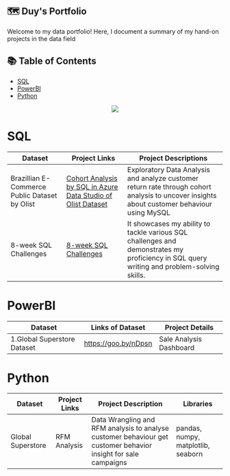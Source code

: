 ## 🗺 **Duy's Portfolio**
Welcome to my data portfolio! Here, I document a summary of my hand-on projects in the data field

## 📚 **Table of Contents**
- [SQL](#SQL)
- [PowerBI](#PowerBI)
- [Python](#Python)
<p align="center"> 
<img src="https://www.clicdata.com/wp-content/uploads/2021/06/transfrom-data-actionable-insights.jpg"
</p>
        
# SQL

Dataset | Project Links | Project Descriptions
--- | ---| ---| 
Brazillian E-Commerce Public Dataset by Olist | [Cohort Analysis by SQL in Azure Data Studio of Olist Dataset](https://github.com/AnhDuyVu/Data-Analysis-Projects/blob/5e15d752e140e2a268420d6feb37f51b5f210a25/Cohort%20Analysis%20by%20SQL%20in%20Azure%20Data%20Studio%20of%20Olist%20Dataset/Readme.md) | Exploratory Data Analysis and analyze customer return rate through cohort analysis to uncover insights about customer behaviour using MySQL 
8-week SQL Challenges | [8-week SQL Challenges](https://github.com/AnhDuyVu/Data-Analysis-Projects/tree/main/8-Week%20SQL%20Challenges) | It showcases my ability to tackle various SQL challenges and demonstrates my proficiency in SQL query writing and problem-solving skills.

# PowerBI

Dataset | Links of Dataset | Project Details
---| ---| ---| 
1.Global Superstore Dataset | https://goo.by/nDpsn | Sale Analysis Dashboard

# Python
Dataset | Project Links | Project Description | Libraries
------- | ------------- | ------------------- | --------- |
Global Superstore | RFM Analysis | Data Wrangling and RFM analysis to analyse customer behaviour get customer behavior insight for sale campaigns | pandas, numpy, matplotlib, seaborn
